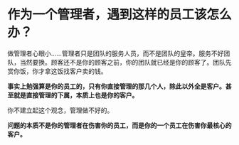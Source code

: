 # 作为一个管理者，遇到这样的员工该怎么办？

做管理者心眼小……管理者只是团队的服务人员，而不是团队的皇帝。服务不好团队，当然要换。顾客还不是你的顾客之前，你的团队就已经是你的顾客了。团队先赏你饭，你才拿这饭找客户卖的钱。

**事实上勉强算是你的员工的，只有你直接管理的那几个人，除此以外全是客户。甚至就是直接管理的下属，本质上也是你的客户。**

你不建立起这个观念，管理做不好的。

**问题的本质不是你的管理者在伤害你的员工，而是你的一个员工在伤害你最核心的客户。**



